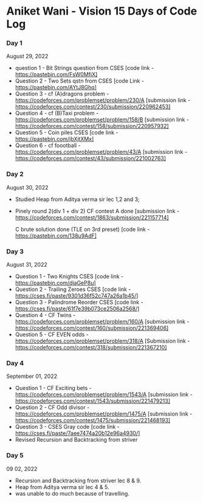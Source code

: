 # Aniket Wani - Vision 15 Days of Code Log

### Day 1

August 29, 2022

- question 1 - Bit Strings question from CSES
  [code link - https://pastebin.com/FsW0MfiX]
- Question 2 - Two Sets qstn from CSES 
  [code Link - https://pastebin.com/AYtJ8Ghq]
- Question 3 - cf (A)dragons problem - https://codeforces.com/problemset/problem/230/A
  [submission link - https://codeforces.com/contest/230/submission/220962453]
- Question 4 - cf (B)Taxi problem - https://codeforces.com/problemset/problem/158/B
  [submission link - https://codeforces.com/contest/158/submission/220957932]
- Question 5 - Coin piles CSES
  [code link - https://pastebin.com/jbXjtXMx]
- Question 6 - cf foootball - https://codeforces.com/problemset/problem/43/A
  [submission link - https://codeforces.com/contest/43/submission/221002763]

### Day 2

August 30, 2022

- Studied Heap from Aditya verma sir lec 1,2 and 3;
- Pinely round 2(div 1 + div 2) CF contest
    A done
    [submission link - https://codeforces.com/contest/1863/submission/221157714]

    C brute solution done (TLE on 3rd preset)
    [code link - https://pastebin.com/138u9AdF]


### Day 3

August 31, 2022

- Question 1 - Two Knights CSES
  [code link - https://pastebin.com/djaGeP8u]
- Question 2 - Trailing Zeroes CSES
  [code link - https://cses.fi/paste/9301d36f52c747a26a1b45/]
- Question 3 - Palindrome Reorder CSES
  [code link - https://cses.fi/paste/61f7e39b073ce2506a2568/]
- Question 4 - CF Twins - https://codeforces.com/problemset/problem/160/A
  [submission link - https://codeforces.com/contest/160/submission/221369406]
- Question 5 - CF EVEN odds - https://codeforces.com/problemset/problem/318/A
  [Submission link - https://codeforces.com/contest/318/submission/221367210]

### Day 4

September 01, 2022

- Question 1 - CF Exciting bets - https://codeforces.com/problemset/problem/1543/A
  [submission link - https://codeforces.com/contest/1543/submission/221479213]
- Question 2 - CF Odd divisor - https://codeforces.com/problemset/problem/1475/A
  [submission link - https://codeforces.com/contest/1475/submission/221468193]
- Question 3 - CSES Gray code
  [code link - https://cses.fi/paste/7aee7474a20b12e96a4930/]
- Revised Recursion and Backtracking from striver

### Day 5

09 02, 2022

- Recursion and Backtracking from striver lec 8 & 9.
- Heap from Aditya verma sir lec 4 & 5.
- was unable to do much because of travelling.
